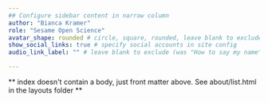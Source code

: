 ```yaml
---
## Configure sidebar content in narrow column
author: "Bianca Kramer"
role: "Sesame Open Science"
avatar_shape: rounded # circle, square, rounded, leave blank to exclude
show_social_links: true # specify social accounts in site config
audio_link_label: "" # leave blank to exclude (was "How to say my name")

---
```


** index doesn't contain a body, just front matter above.
See about/list.html in the layouts folder **